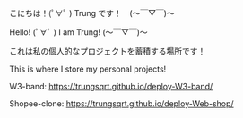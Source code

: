 こにちは！(ﾟ∀ﾟ )  Trung です！　(～￣▽￣)～


Hello! (ﾟ∀ﾟ )   I am Trung! (～￣▽￣)～


これは私の個人的なプロジェクトを蓄積する場所です！

This is where I store my personal projects!


W3-band: https://trungsqrt.github.io/deploy-W3-band/

Shopee-clone: https://trungsqrt.github.io/deploy-Web-shop/

